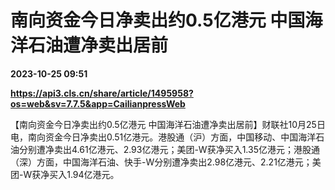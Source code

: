 # 南向资金今日净卖出约0.5亿港元 中国海洋石油遭净卖出居前

**2023-10-25 09:51**

**https://api3.cls.cn/share/article/1495958?os=web&sv=7.7.5&app=CailianpressWeb**

【南向资金今日净卖出约0.5亿港元 中国海洋石油遭净卖出居前】财联社10月25日电，南向资金今日净卖出0.51亿港元。港股通（沪）方面，中国移动、中国海洋石油分别遭净卖出4.61亿港元、2.93亿港元；美团-W获净买入1.35亿港元；港股通（深）方面，中国海洋石油、快手-W分别遭净卖出2.98亿港元、2.21亿港元；美团-W获净买入1.94亿港元。